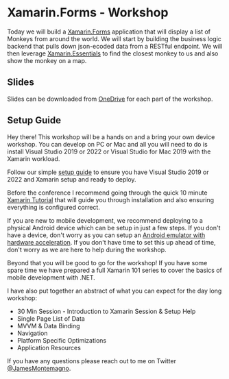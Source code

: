 # Xamarin.Forms - Workshop

Today we will build a [Xamarin.Forms](https://docs.microsoft.com/xamarin?WT.mc_id=docs-workshop-jamont) application that will display a list of Monkeys from around the world. We will start by building the business logic backend that pulls down json-ecoded data from a RESTful endpoint. We will then leverage [Xamarin.Essentials](https://docs.microsoft.com/xamarin/essentials/index?WT.mc_id=docs-workshop-jamont) to find the closest monkey to us and also show the monkey on a map.

## Slides

Slides can be downloaded from [OneDrive](https://1drv.ms/u/s!AkidfXMX2kfFswzYSh9qdmGqMhxt?e=oyjYUK) for each part of the workshop.

## Setup Guide
Hey there! This workshop will be a hands on and a bring your own device workshop. You can develop on PC or Mac and all you will need to do is install Visual Studio 2019 or 2022 or Visual Studio for Mac 2019 with the Xamarin workload.

Follow our simple [setup guide](https://docs.microsoft.com/xamarin/get-started/installation/index?WT.mc_id=docs-workshop-jamont) to ensure you have Visual Studio 2019 or 2022 and Xamarin setup and ready to deploy.

Before the conference I recommend going through the quick 10 minute [Xamarin Tutorial](https://dotnet.microsoft.com/learn/xamarin/hello-world-tutorial/intro?WT.mc_id=docs-workshop-jamont) that will guide you through installation and also ensuring everything is configured correct.

If you are new to mobile development, we recommend deploying to a physical Android device which can be setup in just a few steps. If you don't have a device, don't worry as you can setup an [Android emulator with hardware acceleration](https://docs.microsoft.com/xamarin/android/get-started/installation/android-emulator?WT.mc_id=docs-workshop-jamont). If you don't have time to set this up ahead of time, don't worry as we are here to help during the workshop.

Beyond that you will be good to go for the workshop! If you have some spare time we have prepared a full Xamarin 101 series to cover the basics of mobile development with .NET.

I have also put together an abstract of what you can expect for the day long workshop:

*	30 Min Session - Introduction to Xamarin Session & Setup Help
*	Single Page List of Data
*	MVVM & Data Binding
*	Navigation
*	Platform Specific Optimizations
*	Application Resources

If you have any questions please reach out to me on Twitter [@JamesMontemagno](https://twitter.com/jamesmontemagno). 
